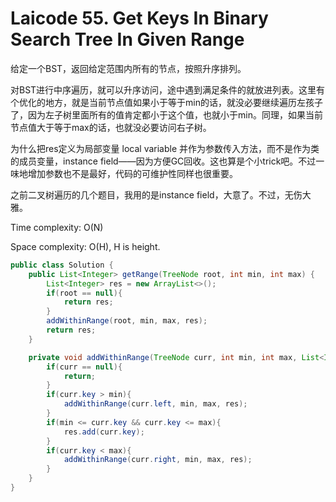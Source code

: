 # Laicode 55. Get Keys In Binary Search Tree In Given Range

给定一个BST，返回给定范围内所有的节点，按照升序排列。

对BST进行中序遍历，就可以升序访问，途中遇到满足条件的就放进列表。这里有个优化的地方，就是当前节点值如果小于等于min的话，就没必要继续遍历左孩子了，因为左子树里面所有的值肯定都小于这个值，也就小于min。同理，如果当前节点值大于等于max的话，也就没必要访问右子树。

为什么把res定义为局部变量 local variable 并作为参数传入方法，而不是作为类的成员变量，instance field——因为方便GC回收。这也算是个小trick吧。不过一味地增加参数也不是最好，代码的可维护性同样也很重要。

之前二叉树遍历的几个题目，我用的是instance field，大意了。不过，无伤大雅。

Time complexity: O(N)

Space complexity: O(H), H is height.

```java
public class Solution {
    public List<Integer> getRange(TreeNode root, int min, int max) {
        List<Integer> res = new ArrayList<>();
        if(root == null){
            return res;
        }
        addWithinRange(root, min, max, res);
        return res;
    }

    private void addWithinRange(TreeNode curr, int min, int max, List<Integer> res){
        if(curr == null){
            return;
        }
        if(curr.key > min){
            addWithinRange(curr.left, min, max, res);
        }
        if(min <= curr.key && curr.key <= max){
            res.add(curr.key);
        }
        if(curr.key < max){
            addWithinRange(curr.right, min, max, res);
        }
    }
}
```